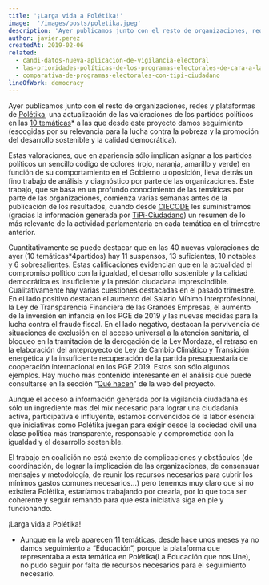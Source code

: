 ```yaml
---
title: '¡Larga vida a Polétika!'
image:  '/images/posts/poletika.jpeg'
description: 'Ayer publicamos junto con el resto de organizaciones, redes y plataformas de Polétika'
author: javier.perez
createdAt: 2019-02-06
related:
  - candi-datos-nueva-aplicación-de-vigilancia-electoral 
  - las-prioridades-políticas-de-los-programas-electorales-de-cara-a-las-elecciones-generales
  - comparativa-de-programas-electorales-con-tipi-ciudadano
lineOfWork: democracy
---
```


Ayer publicamos junto con el resto de organizaciones, redes y plataformas de [Polétika](http://poletika.org/), una actualización de las valoraciones de los partidos políticos en las [10 temáticas](http://poletika.org/quienes-somos)* a las que desde este proyecto damos seguimiento (escogidas por su relevancia para la lucha contra la pobreza y la promoción del desarrollo sostenible y la calidad democrática).

Estas valoraciones, que en apariencia sólo implican asignar a los partidos políticos un sencillo código de colores (rojo, naranja, amarillo y verde) en función de su comportamiento en el Gobierno u oposición, lleva detrás un fino trabajo de análisis y diagnóstico por parte de las organizaciones. Este trabajo, que se basa en un profundo conocimiento de las temáticas por parte de las organizaciones, comienza varias semanas antes de la publicación de los resultados, cuando desde [CIECODE](http://www.ciecode.es/) les suministramos (gracias la información generada por [TiPi-Ciudadano](http://www.tipiciudadano.es/)) un resumen de lo más relevante de la actividad parlamentaria en cada temática en el trimestre anterior.

Cuantitativamente se puede destacar que en las 40 nuevas valoraciones de ayer (10 temáticas*4partidos) hay 11 suspensos, 13 suficientes, 10 notables y 6 sobresalientes. Estas calificaciones evidencian que en la actualidad el compromiso político con la igualdad, el desarrollo sostenible y la calidad democrática es insuficiente y la presión ciudadana imprescindible. Cualitativamente hay varias cuestiones destacadas en el pasado trimestre. En el lado positivo destacan el aumento del Salario Mínimo Interprofesional, la Ley de Transparencia Financiera de las Grandes Empresas, el aumento de la inversión en infancia en los PGE de 2019 y las nuevas medidas para la lucha contra el fraude fiscal. En el lado negativo, destacan la pervivencia de situaciones de exclusión en el acceso universal a la atención sanitaria, el bloqueo en la tramitación de la derogación de la Ley Mordaza, el retraso en la elaboración del anteproyecto de Ley de Cambio Climático y Transición energética y la insuficiente recuperación de la partida presupuestaria de cooperación internacional en los PGE 2019. Estos son sólo algunos ejemplos. Hay mucho más contenido interesante en el análisis que puede consultarse en la sección “[Qué hacen](http://poletika.org/vigila/que-hacen)” de la web del proyecto.

Aunque el acceso a información generada por la vigilancia ciudadana es sólo un ingrediente más del mix necesario para lograr una ciudadanía activa, participativa e influyente, estamos convencidos de la labor esencial que iniciativas como Polétika juegan para exigir desde la sociedad civil una clase política más transparente, responsable y comprometida con la igualdad y el desarrollo sostenible.

El trabajo en coalición no está exento de complicaciones y obstáculos (de coordinación, de lograr la implicación de las organizaciones, de consensuar mensajes y metodología, de reunir los recursos necesarios para cubrir los mínimos gastos comunes necesarios…) pero tenemos muy claro que si no existiera Polétika, estaríamos trabajando por crearla, por lo que toca ser coherente y seguir remando para que esta iniciativa siga en pie y funcionando.

¡Larga vida a Polétika!

* Aunque en la web aparecen 11 temáticas, desde hace unos meses ya no damos seguimiento a “Educación”, porque la plataforma que representaba a esta temática en Polétika(La Educación que nos Une), no pudo seguir por falta de recursos necesarios para el seguimiento necesario.
